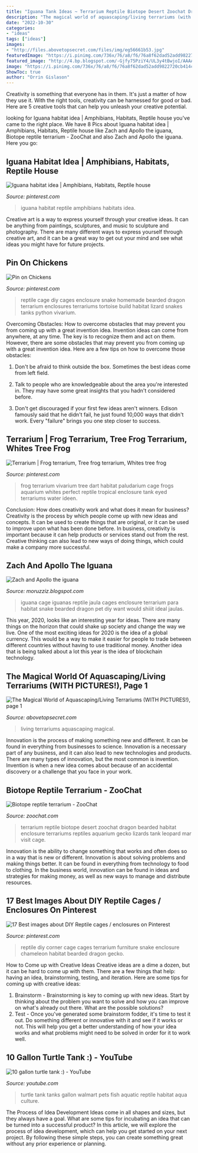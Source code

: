 ```yaml
---
title: "Iguana Tank Ideas ~ Terrarium Reptile Biotope Desert Zoochat Dragon Bearded Habitat Enclosure Terrariums Reptiles Aquarium Gecko Lizards Tank Leopard Mar Visit Cage"
description: "The magical world of aquascaping/living terrariums (with pictures!), page 1"
date: "2022-10-30"
categories:
- "ideas"
tags: ["ideas"]
images:
- "http://files.abovetopsecret.com/files/img/eg56661b53.jpg"
featuredImage: "https://i.pinimg.com/736x/76/a8/f6/76a8f62dad52add9822720cb414ca4d6--reptile-tanks-reptile-cage.jpg"
featured_image: "http://4.bp.blogspot.com/-Gjfy75PziY4/UL3y4tBwjoI/AAAAAAAAACk/rHJsafpz0xE/s1600/iguana-cage.jpg"
image: "https://i.pinimg.com/736x/76/a8/f6/76a8f62dad52add9822720cb414ca4d6--reptile-tanks-reptile-cage.jpg"
ShowToc: true
author: "Orrin Gislason"
---
```



Creativity is something that everyone has in them. It's just a matter of how they use it. With the right tools, creativity can be harnessed for good or bad. Here are 5 creative tools that can help you unleash your creative potential.

	

		
looking for Iguana habitat idea | Amphibians, Habitats, Reptile house you've came to the right place. We have 8 Pics about Iguana habitat idea | Amphibians, Habitats, Reptile house like Zach and Apollo the iguana, Biotope reptile terrarium - ZooChat and also Zach and Apollo the iguana. Here you go:
		
    
## Iguana Habitat Idea | Amphibians, Habitats, Reptile House

<img loading=lazy src="https://i.pinimg.com/originals/2b/e3/1a/2be31ac593dd5c1d3f7daab015cf9515.jpg" onerror="this.onerror=null;this.src='https://tse4.mm.bing.net/th?id=OIP.uMrw4gI_fSdzB_9IlcxXZQHaJ4&amp;pid=15.1';" alt="Iguana habitat idea | Amphibians, Habitats, Reptile house">

_Source: pinterest.com_

>iguana habitat reptile amphibians habitats idea. 

	

Creative art is a way to express yourself through your creative ideas. It can be anything from paintings, sculptures, and music to sculpture and photography. There are many different ways to express yourself through creative art, and it can be a great way to get out your mind and see what ideas you might have for future projects.

    
## Pin On Chickens

<img loading=lazy src="https://i.pinimg.com/736x/76/a8/f6/76a8f62dad52add9822720cb414ca4d6--reptile-tanks-reptile-cage.jpg" onerror="this.onerror=null;this.src='https://tse2.mm.bing.net/th?id=OIP.EnjrVOJ76dDOoBNKtU1QGAHaFj&amp;pid=15.1';" alt="Pin on Chickens">

_Source: pinterest.com_

>reptile cage diy cages enclosure snake homemade bearded dragon terrarium enclosures terrariums tortoise build habitat lizard snakes tanks python vivarium. 

	

Overcoming Obstacles: How to overcome obstacles that may prevent you from coming up with a great invention idea.
Invention ideas can come from anywhere, at any time. The key is to recognize them and act on them. However, there are some obstacles that may prevent you from coming up with a great invention idea. Here are a few tips on how to overcome those obstacles:
1) Don't be afraid to think outside the box. Sometimes the best ideas come from left field.

2) Talk to people who are knowledgeable about the area you're interested in. They may have some great insights that you hadn't considered before.

3) Don't get discouraged if your first few ideas aren't winners. Edison famously said that he didn't fail, he just found 10,000 ways that didn't work. Every "failure" brings you one step closer to success.

    
## Terrarium | Frog Terrarium, Tree Frog Terrarium, Whites Tree Frog

<img loading=lazy src="https://i.pinimg.com/736x/17/c0/aa/17c0aa01786dc5b030e3ebe7f05043e8--paludarium-vivarium.jpg" onerror="this.onerror=null;this.src='https://tse4.mm.bing.net/th?id=OIP.J147SCf27WDhDi-LkgPUowHaIB&amp;pid=15.1';" alt="Terrarium | Frog terrarium, Tree frog terrarium, Whites tree frog">

_Source: pinterest.com_

>frog terrarium vivarium tree dart habitat paludarium cage frogs aquarium whites perfect reptile tropical enclosure tank eyed terrariums water ideen. 

	

Conclusion: How does creativity work and what does it mean for business?
Creativity is the process by which people come up with new ideas and concepts. It can be used to create things that are original, or it can be used to improve upon what has been done before. In business, creativity is important because it can help products or services stand out from the rest. Creative thinking can also lead to new ways of doing things, which could make a company more successful.

    
## Zach And Apollo The Iguana

<img loading=lazy src="http://4.bp.blogspot.com/-Gjfy75PziY4/UL3y4tBwjoI/AAAAAAAAACk/rHJsafpz0xE/s1600/iguana-cage.jpg" onerror="this.onerror=null;this.src='https://tse4.mm.bing.net/th?id=OIP.5RDQ-6Jgg-QLqGpq9GeupgAAAA&amp;pid=15.1';" alt="Zach and Apollo the iguana">

_Source: moruzziz.blogspot.com_

>iguana cage iguanas reptile jaula cages enclosure terrarium para habitat snake bearded dragon pet diy want would shiiit ideal jaulas. 

	

This year, 2020, looks like an interesting year for ideas. There are many things on the horizon that could shake up society and change the way we live. One of the most exciting ideas for 2020 is the idea of a global currency. This would be a way to make it easier for people to trade between different countries without having to use traditional money. Another idea that is being talked about a lot this year is the idea of blockchain technology.

    
## The Magical World Of Aquascaping/Living Terrariums (WITH PICTURES!), Page 1

<img loading=lazy src="http://files.abovetopsecret.com/files/img/eg56661b53.jpg" onerror="this.onerror=null;this.src='https://tse3.mm.bing.net/th?id=OIP.Ys9Z-nBi5z7Zmpq0JDNtCwHaFp&amp;pid=15.1';" alt="The Magical World of Aquascaping/Living Terrariums (WITH PICTURES!), page 1">

_Source: abovetopsecret.com_

>living terrariums aquascaping magical. 

	

Innovation is the process of making something new and different. It can be found in everything from businesses to science. Innovation is a necessary part of any business, and it can also lead to new technologies and products. There are many types of innovation, but the most common is invention. Invention is when a new idea comes about because of an accidental discovery or a challenge that you face in your work.

    
## Biotope Reptile Terrarium - ZooChat

<img loading=lazy src="https://www.zoochat.com/community/media/biotope-reptile-terrarium.86006/full?d=0" onerror="this.onerror=null;this.src='https://tse4.mm.bing.net/th?id=OIP.pp5OJvHlVqbc22KaxmyBOgHaE6&amp;pid=15.1';" alt="Biotope reptile terrarium - ZooChat">

_Source: zoochat.com_

>terrarium reptile biotope desert zoochat dragon bearded habitat enclosure terrariums reptiles aquarium gecko lizards tank leopard mar visit cage. 

	

Innovation is the ability to change something that works and often does so in a way that is new or different. Innovation is about solving problems and making things better. It can be found in everything from technology to food to clothing. In the business world, innovation can be found in ideas and strategies for making money, as well as new ways to manage and distribute resources.

    
## 17 Best Images About DIY Reptile Cages / Enclosures On Pinterest

<img loading=lazy src="https://s-media-cache-ak0.pinimg.com/736x/08/c0/18/08c018947a2cc77dd094d61d03b0586a.jpg" onerror="this.onerror=null;this.src='https://tse1.mm.bing.net/th?id=OIP.tkenqpIkVbVjxwJ0b1MIRAHaKY&amp;pid=15.1';" alt="17 Best images about DIY Reptile cages / enclosures on Pinterest">

_Source: pinterest.com_

>reptile diy corner cage cages terrarium furniture snake enclosure chameleon habitat bearded dragon gecko. 

	

How to Come up with Creative Ideas
Creative ideas are a dime a dozen, but it can be hard to come up with them. There are a few things that help: having an idea, brainstorming, testing, and iteration. 
Here are some tips for coming up with creative ideas:

1. Brainstorm - Brainstorming is key to coming up with new ideas. Start by thinking about the problem you want to solve and how you can improve on what's already out there. What are the possible solutions? 
2. Test - Once you've generated some brainstorm fodder, it's time to test it out. Do something different or innovative with it and see if it works or not. This will help you get a better understanding of how your idea works and what problems might need to be solved in order for it to work well. 

    
## 10 Gallon Turtle Tank :) - YouTube

<img loading=lazy src="http://i.ytimg.com/vi/3pOWoa6yYMc/maxresdefault.jpg" onerror="this.onerror=null;this.src='https://tse1.mm.bing.net/th?id=OIP.UvdGWsRZDtmmRLUbA2M9tgHaEK&amp;pid=15.1';" alt="10 gallon turtle tank :) - YouTube">

_Source: youtube.com_

>turtle tank tanks gallon walmart pets fish aquatic reptile habitat aqua culture. 

	

The Process of Idea Development
Ideas come in all shapes and sizes, but they always have a goal. What are some tips for incubating an idea that can be turned into a successful product? 
In this article, we will explore the process of idea development, which can help you get started on your next project. By following these simple steps, you can create something great without any prior experience or planning.

